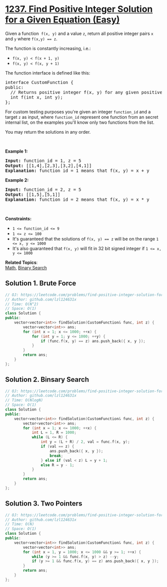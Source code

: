# [1237. Find Positive Integer Solution for a Given Equation (Easy)](https://leetcode.com/problems/find-positive-integer-solution-for-a-given-equation/)

<p>Given a&nbsp;function&nbsp; <code>f(x, y)</code>&nbsp;and a value <code>z</code>, return all positive integer&nbsp;pairs <code>x</code> and <code>y</code> where <code>f(x,y) == z</code>.</p>

<p>The function is constantly increasing, i.e.:</p>

<ul>
	<li><code>f(x, y) &lt; f(x + 1, y)</code></li>
	<li><code>f(x, y) &lt; f(x, y + 1)</code></li>
</ul>

<p>The function interface is defined like this:&nbsp;</p>

<pre>interface CustomFunction {
public:
&nbsp; // Returns positive integer f(x, y) for any given positive integer x and y.
&nbsp; int f(int x, int y);
};
</pre>

<p>For custom testing purposes you're given an integer <code>function_id</code> and a target <code>z</code> as input, where <code>function_id</code> represent one function from an secret internal list, on the examples you'll know only two functions from the list. &nbsp;</p>

<p>You may return the solutions in any order.</p>

<p>&nbsp;</p>
<p><strong>Example 1:</strong></p>

<pre><strong>Input:</strong> function_id = 1, z = 5
<strong>Output:</strong> [[1,4],[2,3],[3,2],[4,1]]
<strong>Explanation:</strong>&nbsp;function_id = 1 means that f(x, y) = x + y</pre>

<p><strong>Example 2:</strong></p>

<pre><strong>Input:</strong> function_id = 2, z = 5
<strong>Output:</strong> [[1,5],[5,1]]
<strong>Explanation:</strong>&nbsp;function_id = 2 means that f(x, y) = x * y
</pre>

<p>&nbsp;</p>
<p><strong>Constraints:</strong></p>

<ul>
	<li><code>1 &lt;= function_id &lt;= 9</code></li>
	<li><code>1 &lt;= z &lt;= 100</code></li>
	<li>It's guaranteed that the solutions of <code>f(x, y) == z</code> will be on the range <code>1 &lt;= x, y &lt;= 1000</code></li>
	<li>It's also guaranteed that <code>f(x, y)</code> will fit in 32 bit signed integer if <code>1 &lt;= x, y &lt;= 1000</code></li>
</ul>


**Related Topics**:  
[Math](https://leetcode.com/tag/math/), [Binary Search](https://leetcode.com/tag/binary-search/)

## Solution 1. Brute Force

```cpp
// OJ: https://leetcode.com/problems/find-positive-integer-solution-for-a-given-equation/
// Author: github.com/lzl124631x
// Time: O(N^2)
// Space: O(1)
class Solution {
public:
    vector<vector<int>> findSolution(CustomFunction& func, int z) {
        vector<vector<int>> ans;
        for (int x = 1; x <= 1000; ++x) {
            for (int y = 1; y <= 1000; ++y) {
                if (func.f(x, y) == z) ans.push_back({ x, y });
            }
        }
        return ans;
    }
};
```

## Solution 2. Binsary Search

```cpp
// OJ: https://leetcode.com/problems/find-positive-integer-solution-for-a-given-equation/
// Author: github.com/lzl124631x
// Time: O(NlogN)
// Space: O(1)
class Solution {
public:
    vector<vector<int>> findSolution(CustomFunction& func, int z) {
        vector<vector<int>> ans;
        for (int x = 1; x <= 1000; ++x) {
            int L = 1, R = 1000;
            while (L <= R) {
                int y = (L + R) / 2, val = func.f(x, y);
                if (val == z) {
                    ans.push_back({ x, y });
                    break;
                } else if (val < z) L = y + 1;
                else R = y - 1;
            }
        }
        return ans;
    }
};
```

## Solution 3. Two Pointers

```cpp
// OJ: https://leetcode.com/problems/find-positive-integer-solution-for-a-given-equation/
// Author: github.com/lzl124631x
// Time: O(N)
// Space: O(1)
class Solution {
public:
    vector<vector<int>> findSolution(CustomFunction& func, int z) {
        vector<vector<int>> ans;
        for (int x = 1, y = 1000; x <= 1000 && y >= 1; ++x) {
            while (y >= 1 && func.f(x, y) > z) --y;
            if (y >= 1 && func.f(x, y) == z) ans.push_back({ x, y });
        }
        return ans;
    }
};
```
